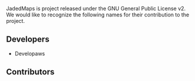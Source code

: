 JadedMaps is project released under the GNU General
Public License v2. We would like to recognize the
following names for their contribution to the project.

## Developers
* Developaws

## Contributors